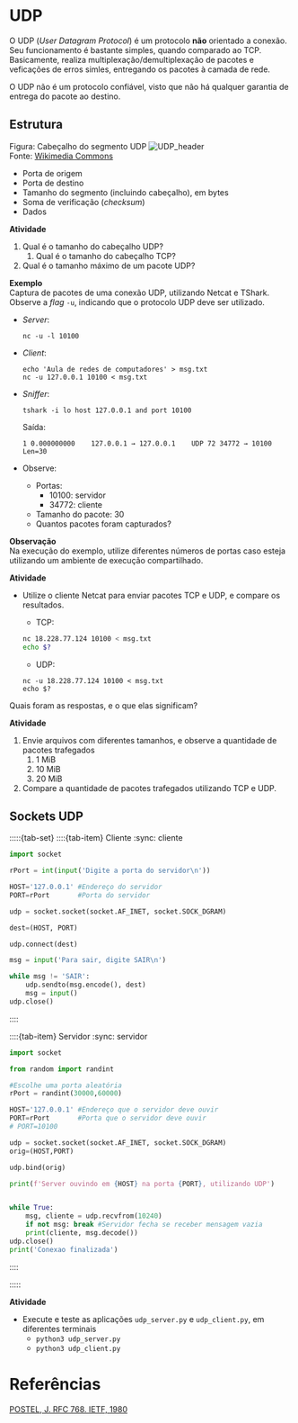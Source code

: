 
# UDP

O UDP (*User Datagram Protocol*) é um protocolo **não** orientado a conexão. Seu funcionamento é bastante simples, quando comparado ao TCP. Basicamente, realiza multiplexação/demultiplexação de pacotes e  veficações de erros simles, entregando os pacotes à camada de rede.

O UDP não é um protocolo confiável, visto que não há qualquer garantia de entrega do pacote ao destino.


## Estrutura

Figura: Cabeçalho do segmento UDP
![UDP_header](https://upload.wikimedia.org/wikipedia/commons/0/0c/UDP_header.png)  
Fonte: [Wikimedia Commons](https://commons.wikimedia.org/wiki/File:UDP_header.png)

- Porta de origem
- Porta de destino
- Tamanho do segmento (incluindo cabeçalho), em bytes
- Soma de verificação (*checksum*)
- Dados

**Atividade**  
1. Qual é o tamanho do cabeçalho UDP?
    1. Qual é o tamanho do cabeçalho TCP?
1. Qual é o tamanho máximo de um pacote UDP?


**Exemplo**  
Captura de pacotes de uma conexão UDP, utilizando Netcat e TShark. Observe a *flag* `-u`, indicando que o protocolo UDP deve ser utilizado.
- *Server*:
    ```shell
    nc -u -l 10100
    ```
- *Client*:
    ```shell
    echo 'Aula de redes de computadores' > msg.txt
    nc -u 127.0.0.1 10100 < msg.txt
    ```
- *Sniffer*:
    ```shell
    tshark -i lo host 127.0.0.1 and port 10100 
    ```
    Saída:
    ```
    1 0.000000000    127.0.0.1 → 127.0.0.1    UDP 72 34772 → 10100 Len=30
    ```

- Observe:
    - Portas:
        - 10100: servidor
        - 34772: cliente
    - Tamanho do pacote: 30
    - Quantos pacotes foram capturados?
    
**Observação**  
Na execução do exemplo, utilize diferentes números de portas caso esteja utilizando um ambiente de execução compartilhado.


**Atividade**
- Utilize o cliente Netcat para enviar pacotes TCP e UDP, e compare os resultados.
    - TCP:
    ```bash
    nc 18.228.77.124 10100 < msg.txt
    echo $?
    ```  
    
    - UDP:  
    ```shell
    nc -u 18.228.77.124 10100 < msg.txt
    echo $?
    ```  
    
Quais foram as respostas, e o que elas significam?

**Atividade**  
1. Envie arquivos com diferentes tamanhos, e observe a quantidade de pacotes trafegados
    1. 1 MiB
    1. 10 MiB
    1. 20 MiB
1. Compare a quantidade de pacotes trafegados utilizando TCP e UDP.


## Sockets UDP

:::::{tab-set}
::::{tab-item} Cliente
:sync: cliente

```python
import socket

rPort = int(input('Digite a porta do servidor\n'))

HOST='127.0.0.1' #Endereço do servidor
PORT=rPort       #Porta do servidor

udp = socket.socket(socket.AF_INET, socket.SOCK_DGRAM)

dest=(HOST, PORT)

udp.connect(dest)

msg = input('Para sair, digite SAIR\n')

while msg != 'SAIR':
    udp.sendto(msg.encode(), dest)
    msg = input()
udp.close()
```
::::

::::{tab-item} Servidor
:sync: servidor

```python
import socket

from random import randint

#Escolhe uma porta aleatória
rPort = randint(30000,60000)

HOST='127.0.0.1' #Endereço que o servidor deve ouvir
PORT=rPort       #Porta que o servidor deve ouvir
# PORT=10100

udp = socket.socket(socket.AF_INET, socket.SOCK_DGRAM)
orig=(HOST,PORT)

udp.bind(orig)

print(f'Server ouvindo em {HOST} na porta {PORT}, utilizando UDP')


while True:
    msg, cliente = udp.recvfrom(10240)
    if not msg: break #Servidor fecha se receber mensagem vazia
    print(cliente, msg.decode())
udp.close()
print('Conexao finalizada')
```
::::

:::::

**Atividade** 
- Execute e teste as aplicações `udp_server.py` e `udp_client.py`, em diferentes terminais
    - `python3 udp_server.py`
    - `python3 udp_client.py`

# Referências
[POSTEL, J. RFC 768. IETF, 1980](https://tools.ietf.org/html/rfc768)  



